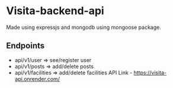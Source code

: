 # Visita-backend-api

Made using expressjs and mongodb using mongoose package.
<br>
## Endpoints 
- api/v1/user => see/register user
- api/v1/posts => add/delete posts
- api/v1/facilities => add/delete facilities
API Link - https://visita-api.onrender.com/
